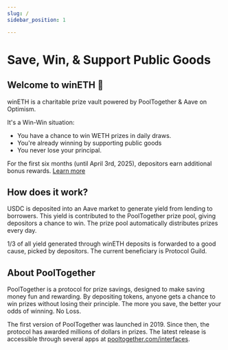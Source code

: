 ```yaml
---
slug: /
sidebar_position: 1

---
```




# Save, Win, & Support Public Goods

## Welcome to winETH 👋
winETH is a charitable prize vault powered by PoolTogether & Aave on Optimism.

It's a Win-Win situation:
- You have a chance to win WETH prizes in daily draws.  
- You're already winning by supporting public goods
- You never lose your principal.

For the first six months (until April 3rd, 2025), depositors earn additional bonus rewards. [Learn more](<insertlink>)

## How does it work?
USDC is deposited into an Aave market to generate yield from lending to borrowers. This yield is contributed to the PoolTogether prize pool, giving depositors a chance to win. The prize pool automatically distributes prizes every day.

1/3 of all yield generated through winETH deposits is forwarded to a good cause, picked by depositors. The current beneficiary is Protocol Guild. 

## About PoolTogether
PoolTogether is a protocol for prize savings, designed to make saving money fun and rewarding. By depositing tokens, anyone gets a chance to win prizes without losing their principle. The more you save, the better your odds of winning. No Loss.

The first version of PoolTogether was launched in 2019. Since then, the protocol has awarded millions of dollars in prizes. The latest release is accessible through several apps at [pooltogether.com/interfaces](https://pooltogether.com/interfaces).


